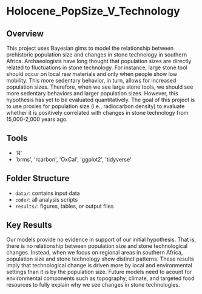 # Holocene_PopSize_V_Technology
## Overview
This project uses Bayesian glms to model the relationship between prehistoric population size and changes in stone technology in southern Africa. Archaeologists have long thought that population sizes are directly related to fluctuations in stone technology. For instance, large stone tool should occur on local raw materials and only when people show low mobility. This more sedentary behavior, in turn, allows for increased population sizes. Therefore, when we see large stone tools, we should see more sedentary behaviors and larger population sizes. However, this hypothesis has yet to be evaluated quantitatively. The goal of this project is to use proxies for population size (i.e., radiocarbon density) to evaluate whether it is positively correlated with changes in stone technology from 15,000-2,000 years ago.

## Tools
- 'R'
- 'brms', 'rcarbon', 'OxCal', 'ggplot2', 'tidyverse'

## Folder Structure
- `data/`: contains input data
- `code/`: all analysis scripts
- `results/`: figures, tables, or output files

## Key Results
Our models provide no evidence in support of our initial hypothesis. That is, there is no relationship between population size and stone technological changes. Instead, when we focus on regional areas in southern Africa, population size and stone technology show distinct patterns. These results imply that technological change is driven more by local and environmental settings than it is by the population size. Future models need to acount for environmental components such as topography, climate, and targeted food resources to fully explain why we see changes in stone technologies.
